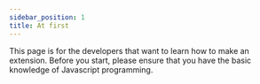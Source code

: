```yaml
---
sidebar_position: 1
title: At first
---
```

This page is for the developers that want to learn how to make an extension. Before you start, please ensure that you have the basic knowledge of Javascript programming.